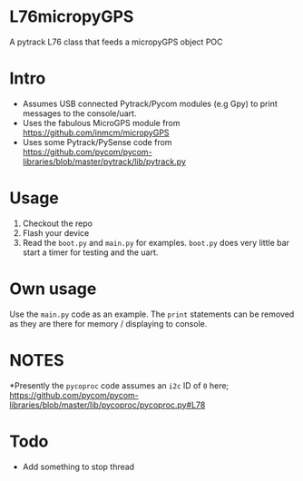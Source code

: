 # L76micropyGPS
A pytrack L76 class that feeds a micropyGPS object POC

Intro
================
* Assumes USB connected Pytrack/Pycom modules (e.g Gpy) to print messages to the console/uart.
* Uses the fabulous MicroGPS module from https://github.com/inmcm/micropyGPS
* Uses some Pytrack/PySense code from 
https://github.com/pycom/pycom-libraries/blob/master/pytrack/lib/pytrack.py

Usage
=================
1. Checkout the repo
2. Flash your device
3. Read the ``boot.py`` and ``main.py`` for examples.  ``boot.py`` does very little bar start a timer for testing and the uart.

Own usage
=================
Use the ``main.py`` code as an example.  The ``print`` statements can be removed as they are there for memory / displaying to console.

NOTES
=================
*Presently the ``pycoproc`` code assumes an ``i2c`` ID of ``0`` here; https://github.com/pycom/pycom-libraries/blob/master/lib/pycoproc/pycoproc.py#L78


Todo
=================
* Add something to stop thread
